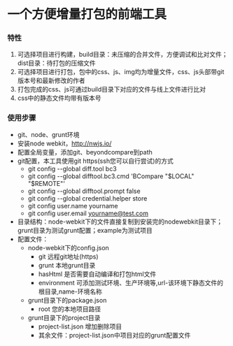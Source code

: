 # 一个方便增量打包的前端工具

### 特性

1. 可选择项目进行构建，build目录：未压缩的合并文件，方便调试和比对文件；dist目录：待打包的压缩文件
2. 可选择项目进行打包，包中的css、js、img均为增量文件，css、js头部带git版本号和最新修改的作者
3. 打包完成的css、js可通过build目录下对应的文件与线上文件进行比对
4. css中的静态文件均带有版本号

### 使用步骤

- git、node、grunt环境
- 安装node webkit，http://nwjs.io/
- 配置全局变量，添加git、beyondcompare到path
- git配置，本工具使用git https(ssh您可以自行尝试)的方式
	- git config --global diff.tool bc3
	- git config --global difftool.bc3.cmd 'BCompare "$LOCAL" "$REMOTE"'
	- git config --global difftool.prompt false
	- git config --global credential.helper store
	- git config user.name yourname
	- git config user.email yourname@test.com
- 目录结构：node-webkit下的文件直接复制到安装完的nodewebkit目录下；grunt目录为测试grunt配置；example为测试项目
- 配置文件：
	- node-webkit下的config.json
		- git 远程git地址(https)
		- grunt 本地grunt目录
		- hasHtml 是否需要自动编译和打包html文件
		- environment 可添加测试环境、生产环境等,url-该环境下静态文件的根目录,name-环境名称
	- grunt目录下的package.json
		- root 您的本地项目路径
	- grunt目录下的project目录
		- project-list.json 增加删除项目
		- 其余文件：project-list.json中项目对应的grunt配置文件